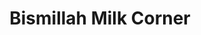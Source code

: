 ---
title: "Bismillah Milk Corner"
url: /karachi/bismillah-milk-corner-dha-phase-5-tauheed-commercial-area-defence-v-defence-housing-authority/
shop: Milch
---
